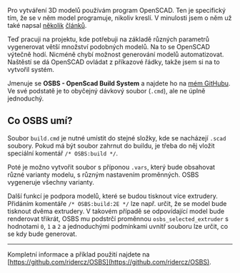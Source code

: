 <!-- dcterms:title = Nový build systém pro OpenSCAD -->
<!-- dcterms:abstract = Pro vytváření 3D modelů používám program OpenSCAD. Nyní jsem k němu napsal build systém, který umí snadno a jednoduše vygenerovat více variant z jednoho souboru a má podporu pro vícebarevný, resp. vícemateriálový tisk. -->
<!-- dcterms:creator = Michal Altair Valášek -->
<!-- x4w:pictureUrl = /perex-pictures/20181227-osbs.png -->
<!-- x4w:pictureWidth = 150 -->
<!-- x4w:pictureHeight = 150 -->
<!-- x4w:category = 3D tisk -->
<!-- dcterms:dateAccepted = 2018-12-27 -->

Pro vytváření 3D modelů používám program OpenSCAD. Ten je specifický tím, že se v něm model programuje, nikoliv kreslí. V minulosti jsem o něm už také napsal [několik](https://josefprusa.cz/priklad-z-praxe-naprogramujte-si-model-pro-3d-tisk-v-openscad/) [článků](https://josefprusa.cz/parametricke-modelovani-v-openscadu/).

Teď pracuji na projektu, kde potřebuji na základě různých parametrů vygenerovat větší množství podobných modelů. Na to se OpenSCAD výtečně hodí. Nicméně chybí možnost generování modelů automatizovat. Naštěstí se dá OpenSCAD ovládat z příkazové řádky, takže jsem si na to vytvořil systém.

Jmenuje se **OSBS - OpenScad Build System** a najdete ho na [mém GitHubu](https://github.com/ridercz/OSBS). Ve své podstatě je to obyčejný dávkový soubor (`.cmd`), ale ne úplně jednoduchý.

## Co OSBS umí?

Soubor `build.cmd` je nutné umístit do stejné složky, kde se nacházejí `.scad` soubory. Pokud má být soubor zahrnut do buildu, je třeba do něj vložit speciální komentář `/* OSBS:build */`.

Poté je možno vytvořit soubor s příponou `.vars`, který bude obsahovat různé varianty modelu, s různým nastavením proměnných. OSBS vygeneruje všechny varianty.

Další funkcí je podpora modelů, které se budou tisknout více extrudery. Přidáním komentáře `/* OSBS:build:2E */` lze např. určit, že se model bude tisknout dvěma extrudery. V takovém případě se odpovídající model bude renderovat třikrát, OSBS mu podstrčí proměnnou `osbs_selected_extruder` s hodnotami `0`, `1` a `2` a jednoduchými podmínkami uvnitř souboru lze určit, co se kdy bude generovat.

---

Kompletní informace a příklad použití najdete na [https://github.com/ridercz/OSBS](https://github.com/ridercz/OSBS).